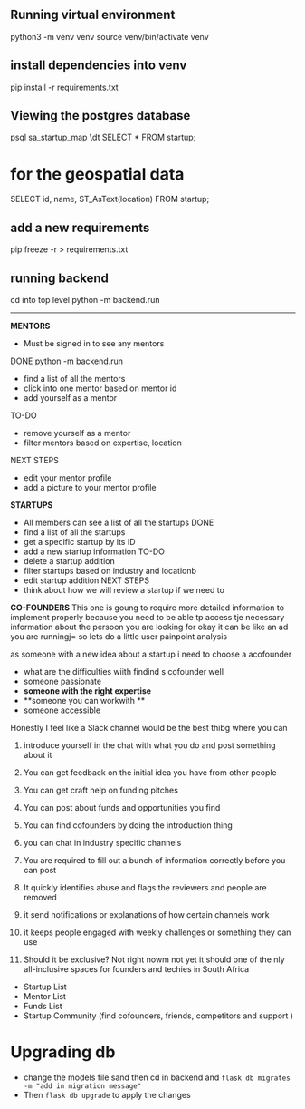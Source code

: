 ## Running virtual environment 
python3 -m venv venv
source venv/bin/activate venv
## install dependencies into venv
pip install -r requirements.txt

## Viewing the postgres database
psql sa_startup_map
\dt
SELECT * FROM startup;
# for the geospatial data
SELECT id, name, ST_AsText(location) FROM startup;

## add a new requirements 
pip freeze -r > requirements.txt

## running backend 
cd into top level 
python -m backend.run



---


**MENTORS**
- Must be signed in to see any mentors 

DONE
python -m backend.run
- find a list of all the mentors
- click into one mentor based on mentor id
- add yourself as a mentor 

TO-DO
- remove yourself as a mentor
- filter mentors based on expertise, location 

NEXT STEPS
- edit your mentor profile 
- add a picture to your mentor profile 

**STARTUPS**
- All members can see a list of all the startups 
DONE
- find a list of all the startups 
- get a specific startup by its ID
- add a new startup information
TO-DO
- delete a startup addition 
- filter startups based on industry and locationb 
- edit startup addition 
NEXT STEPS
- think about how we will review a startup if we need to 

**CO-FOUNDERS**
This one is goung to require more detailed information to implement properly because 
you  need to be able tp access tje necessary information about the persoon you are looking for
okay it can be like an ad you are runningj= so lets do a little user painpoint analysis 

as someone with a new idea about a startup i need to choose a acofounder 
- what are the difficulties wiith findind s cofounder well 
- someone passionate 
- **someone with the right expertise**
- **someone you can workwith **
- someone accessible 

Honestly I feel like a Slack channel would be the best thibg where you can 
1. introduce yourself in the chat with what you do and post something about it 
2. You can get feedback on the initial idea you have from other people
3. You can get craft help on funding pitches
4. You can post about funds and opportunities you find  
5. You can find cofounders by doing the introduction thing 
6. you can chat in industry specific channels
7. You are required to fill out a bunch of information correctly before you can post

8. It quickly identifies abuse and flags the reviewers and people are removed 
9. it send notifications or explanations of how certain channels work 
10. it keeps people engaged with weekly challenges or something they can use 
11. Should it be exclusive? Not right nowm not yet it should one of the nly all-inclusive spaces for founders and techies in South Africa 


- Startup List 
- Mentor List 
- Funds List 
- Startup Community (find cofounders, friends, competitors and support )


# Upgrading db
- change the models file sand then cd in backend and ` flask db migrates -m "add in migration message" `
- Then ` flask db upgrade ` to apply the changes